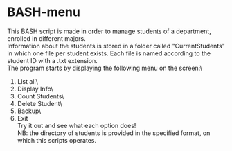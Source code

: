 # BASH-menu
This BASH script is made in order to manage students of a department, enrolled in different majors.\
Information about the students is stored in a folder called "CurrentStudents" in which one file per student exists. Each file is named according to the student ID with a .txt extension.\
The program starts by displaying the following menu on the screen:\
1. List all\
2. Display Info\
3. Count Students\
4. Delete Student\
5. Backup\
6. Exit\
Try it out and see what each option does!\
NB: the directory of students is provided in the specified format, on which this scripts operates. 
